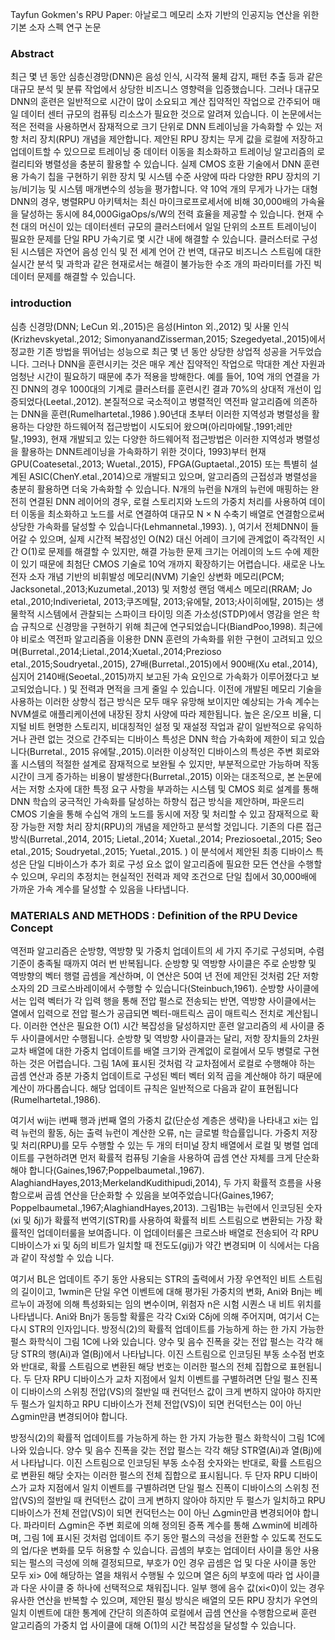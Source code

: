 Tayfun Gokmen's RPU Paper: 아날로그 메모리 소자 기반의 인공지능 연산을 위한 기본 소자 스펙 연구 논문
### Abstract
최근 몇 년 동안 심층신경망(DNN)은 음성 인식, 시각적 물체 감지, 패턴 추출 등과 같은 대규모 분석 및 분류 작업에서 상당한 비즈니스 영향력을 입증했습니다. 그러나 대규모 DNN의 훈련은 일반적으로 시간이 많이 소요되고 계산 집약적인 작업으로 간주되어 매일 데이터 센터 규모의 컴퓨팅 리소스가 필요한 것으로 알려져 있습니다. 이 논문에서는 적은 전력을 사용하면서 잠재적으로 크기 단위로 DNN 트레이닝을 가속화할 수 있는 저항 처리 장치(RPU) 개념을 제안합니다. 제안된 RPU 장치는 무게 값을 로컬에 저장하고 업데이트할 수 있으므로 트레이닝 중 데이터 이동을 최소화하고 트레이닝 알고리즘의 로컬리티와 병렬성을 충분히 활용할 수 있습니다. 실제 CMOS 호환 기술에서 DNN 훈련용 가속기 칩을 구현하기 위한 장치 및 시스템 수준 사양에 따라 다양한 RPU 장치의 기능/비기능 및 시스템 매개변수의 성능을 평가합니다. 약 10억 개의 무게가 나가는 대형 DNN의 경우, 병렬RPU 아키텍처는 최신 마이크로프로세서에 비해 30,000배의 가속율을 달성하는 동시에 84,000GigaOps/s/W의 전력 효율을 제공할 수 있습니다. 현재 수천 대의 머신이 있는 데이터센터 규모의 클러스터에서 일일 단위의 소프트 트레이닝이 필요한 문제를 단일 RPU 가속기로 몇 시간 내에 해결할 수 있습니다. 클러스터로 구성된 시스템은 자연어 음성 인식 및 전 세계 언어 간 번역, 대규모 비즈니스 스트림에 대한 실시간 분석 및 과학과 같은 현재로서는 해결이 불가능한 수조 개의 파라미터를 가진 빅데이터 문제를 해결할 수 있습니다.

### introduction
심층 신경망(DNN; LeCun 외.,2015)은 음성(Hinton 외.,2012) 및 사물 인식(Krizhevskyetal.,2012; SimonyanandZisserman,2015; Szegedyetal.,2015)에서 정교한 기존 방법을 뛰어넘는 성능으로 최근 몇 년 동안 상당한 상업적 성공을 거두었습니다. 그러나 DNN을 훈련시키는 것은 매우 계산 집약적인 작업으로 막대한 계산 자원과 엄청난 시간이 필요하기 때문에 추가 적용을 방해한다. 예를 들어, 10억 개의 연결을 가진 DNN의 경우 1000대의 기계로 클러스터를 훈련시킨 결과 70%의 상대적 개선이 입증되었다(Leetal.,2012). 본질적으로 국소적이고 병렬적인 역전파 알고리즘에 의존하는 DNN을 훈련(Rumelhartetal.,1986 ).90년대 초부터 이러한 지역성과 병렬성을 활용하는 다양한 하드웨어적 접근방법이 시도되어 왔으며(아리마에탈.,1991;레만탈.,1993), 현재 개발되고 있는 다양한 하드웨어적 접근방법은 이러한 지역성과 병렬성을 활용하는 DNN트레이닝을 가속화하기 위한 것이다, 1993)부터 현재 GPU(Coatesetal.,2013; Wuetal.,2015), FPGA(Guptaetal.,2015) 또는 특별히 설계된 ASIC(ChenY.etal.,2014)으로 개발되고 있으며, 알고리즘의 근접성과 병렬성을 충분히 활용하면 더욱 가속화할 수 있습니다. N개의 뉴런을 N개의 뉴런에 매핑하는 완전히 연결된 DNN 레이어의 경우, 로컬 스토리지와 노드의 가중치 처리를 사용하여 데이터 이동을 최소화하고 노드를 서로 연결하여 대규모 N × N 수축기 배열로 연결함으로써 상당한 가속화를 달성할 수 있습니다(Lehmannetal.,1993). ), 여기서 전체DNN이 들어갈 수 있으며, 실제 시간적 복잡성인 O(N2) 대신 어레이 크기에 관계없이 즉각적인 시간 O(1)로 문제를 해결할 수 있지만, 해결 가능한 문제 크기는 어레이의 노드 수에 제한이 있기 때문에 최첨단 CMOS 기술로 10억 개까지 확장하기는 어렵습니다. 새로운 나노 전자 소자 개념 기반의 비휘발성 메모리(NVM) 기술인 상변화 메모리(PCM; Jacksonetal.,2013;Kuzumetal.,2013) 및 저항성 랜덤 액세스 메모리(RRAM; Jo etal.,2010;Indiverietal, 2013;쿠즈메탈, 2013;유에탈, 2013;사이히에탈, 2015)는 생물학적 시스템에서 관찰되는 스파이크 타이밍 의존 가소성(STDP)에서 영감을 얻은 학습 규칙으로 신경망을 구현하기 위해 최근에 연구되었습니다(BiandPoo,1998).
최근에야 비로소 역전파 알고리즘을 이용한 DNN 훈련의 가속화를 위한 구현이 고려되고 있으며(Burretal.,2014;Lietal.,2014;Xuetal.,2014;Prezioso etal.,2015;Soudryetal.,2015), 27배(Burretal.,2015)에서 900배(Xu etal.,2014), 심지어 2140배(Seoetal.,2015)까지 보고된 가속 요인으로 가속화가 이루어졌다고 보고되었습니다. ) 및 전력과 면적을 크게 줄일 수 있습니다. 이전에 개발된 메모리 기술을 사용하는 이러한 상향식 접근 방식은 모두 매우 유망해 보이지만 예상되는 가속 계수는 NVM셀로 애플리케이션에 내장된 장치 사양에 따라 제한됩니다. 높은 온/오프 비율, 디지털 비트 현명한 스토리지, 비대칭적인 설정 및 재설정 작업과 같이 일반적으로 유익하거나 관련 없는 것으로 간주되는 디바이스 특성은 DNN 학습 가속화에 제한이 되고 있습니다(Burretal., 2015 유에탈.,2015).이러한 이상적인 디바이스의 특성은 주변 회로와 홀 시스템의 적절한 설계로 잠재적으로 보완될 수 있지만, 부분적으로만 가능하며 작동 시간이 크게 증가하는 비용이 발생한다(Burretal.,2015)
이와는 대조적으로, 본 논문에서는 저항 소자에 대한 특정 요구 사항을 부과하는 시스템 및 CMOS 회로 설계를 통해 DNN 학습의 궁극적인 가속화를 달성하는 하향식 접근 방식을 제안하며, 파운드리 CMOS 기술을 통해 수십억 개의 노드를 동시에 저장 및 처리할 수 있고 잠재적으로 확장 가능한 저항 처리 장치(RPU)의 개념을 제안하고 분석할 것입니다. 기존의 다른 접근 방식(Burretal.,2014, 2015; Lietal.,2014; Xuetal.,2014; Preziosoetal.,2015; Seo etal.,2015; Soudryetal.,2015; Yuetal.,2015. ) 이 분석에서 제안된 최종 디바이스 특성은 단일 디바이스가 추가 회로 구성 요소 없이 알고리즘에 필요한 모든 연산을 수행할 수 있으며, 우리의 추정치는 현실적인 전력과 제약 조건으로 단일 칩에서 30,000배에 가까운 가속 계수를 달성할 수 있음을 나타냅니다.

### MATERIALS AND METHODS : Definition of the RPU Device Concept
역전파 알고리즘은 순방향, 역방향 및 가중치 업데이트의 세 가지 주기로 구성되며, 수렴 기준이 충족될 때까지 여러 번 반복됩니다. 순방향 및 역방향 사이클은 주로 순방향 및 역방향의 벡터 행렬 곱셈을 계산하며, 이 연산은 50여 년 전에 제안된 것처럼 2단 저항 소자의 2D 크로스바레이에서 수행할 수 있습니다(Steinbuch,1961).
순방향 사이클에서는 입력 벡터가 각 입력 행을 통해 전압 펄스로 전송되는 반면, 역방향 사이클에서는 열에서 입력으로 전압 펄스가 공급되면 벡터-매트릭스 곱이 매트릭스 전치로 계산됩니다. 이러한 연산은 필요한 O(1) 시간 복잡성을 달성하지만 훈련 알고리즘의 세 사이클 중 두 사이클에서만 수행됩니다.
순방향 및 역방향 사이클과는 달리, 저항 장치들의 2차원 교차 배열에 대한 가중치 업데이트를 배열 크기와 관계없이 로컬에서 모두 병렬로 구현하는 것은 어렵습니다. 그림 1A에 표시된 것처럼 각 교차점에서 로컬로 수행해야 하는 곱셈 연산과 증분 가중치 업데이트로 구성된 벡터 벡터 외적 곱을 계산해야 하기 때문에 계산이 까다롭습니다. 해당 업데이트 규칙은 일반적으로 다음과 같이 표현됩니다(Rumelhartetal.,1986).

여기서 wij는 i번째 행과 j번째 열의 가중치 값(단순성 계층은 생략)을 나타내고 xi는 입력 뉴런의 활동, δj는 출력 뉴런이 계산한 오류, η는 글로벌 학습률입니다. 가중치 저장 및 처리(RPU)를 모두 수행할 수 있는 두 개의 터미널 장치 배열에서 로컬 및 병렬 업데이트를 구현하려면 먼저 확률적 컴퓨팅 기술을 사용하여 곱셈 연산 자체를 크게 단순화해야 합니다(Gaines,1967;Poppelbaumetal.,1967). AlaghiandHayes,2013;MerkelandKudithipudi,2014), 두 가지 확률적 흐름을 사용함으로써 곱셈 연산을 단순화할 수 있음을 보여주었습니다(Gaines,1967; Poppelbaumetal.,1967;AlaghiandHayes,2013). 그림1B는 뉴런에서 인코딩된 숫자(xi 및 δj)가 확률적 번역기(STR)를 사용하여 확률적 비트 스트림으로 변환되는 가장 확률적인 업데이터룰을 보여줍니다. 이 업데이터룰은 크로스바 배열로 전송되어 각 RPU 디바이스가 xi 및 δj의 비트가 일치할 때 전도도(gij)가 약간 변경되며 이 식에서는 다음과 같이 작성할 수 있습 니다.

여기서 BL은 업데이트 주기 동안 사용되는 STR의 출력에서 가장 우연적인 비트 스트림의 길이이고, 1wmin은 단일 우연 이벤트에 대해 평가된 가중치의 변화, Ani와 Bnj는 베르누이 과정에 의해 특성화되는 임의 변수이며, 위첨자 n은 시험 시퀀스 내 비트 위치를 나타냅니다.
Ani와 Bnj가 동등할 확률은 각각 Cxi와 Cδj에 의해 주어지며, 여기서 C는 다시 STR의 인자입니다. 방정식(2)의 확률적 업데이트를 가능하게 하는 한 가지 가능한 펄스 화학식이 그림 1C에 나와 있습니다. 양수 및 음수 진폭을 갖는 전압 펄스는 각각 해당 STR의 행(Ai)과 열(Bj)에서 나타납니다.
이진 스트림으로 인코딩된 부동 소수점 번호와 반대로, 확률 스트림으로 변환된 해당 번호는 이러한 펄스의 전체 집합으로 표현됩니다. 두 단자 RPU 디바이스가 교차 지점에서 일치 이벤트를 구별하려면 단일 펄스 진폭이 디바이스의 스위칭 전압(VS)의 절반일 때 컨덕턴스 값이 크게 변하지 않아야 하지만 두 펄스가 일치하고 RPU 디바이스가 전체 전압(VS)이 되면 컨덕턴스는 0이 아닌 △gmin만큼 변경되어야 합니다.

방정식(2)의 확률적 업데이트를 가능하게 하는 한 가지 가능한 펄스 화학식이 그림 1C에 나와 있습니다. 양수 및 음수 진폭을 갖는 전압 펄스는 각각 해당 STR열(Ai)과 열(Bj)에서 나타납니다. 이진 스트림으로 인코딩된 부동 소수점 숫자와는 반대로, 확률 스트림으로 변환된 해당 숫자는 이러한 펄스의 전체 집합으로 표시됩니다. 두 단자 RPU 디바이스가 교차 지점에서 일치 이벤트를 구별하려면 단일 펄스 진폭이 디바이스의 스위칭 전압(VS)의 절반일 때 컨덕턴스 값이 크게 변하지 않아야 하지만 두 펄스가 일치하고 RPU 디바이스가 전체 전압(VS)이 되면 컨덕턴스는 0이 아닌 △gmin만큼 변경되어야 합니다. 파라미터 △gmin은 주변 회로에 의해 정의된 증폭 계수를 통해 △wmin에 비례하며, 그림 1에 표시된 것처럼 업데이트 주기 동안 펄스의 극성을 전환할 수 있도록 전도도의 업/다운 변화를 모두 허용할 수 있습니다. 곱셈의 부호는 업데이터 사이클 동안 사용되는 펄스의 극성에 의해 결정되므로, 부호가 0인 경우 곱셈은 업 및 다운 사이클 동안 모두 xi> 0에 해당하는 열을 채워서 수행될 수 있으며 열은 δj의 부호에 따라 업 사이클과 다운 사이클 중 하나에 선택적으로 채워집니다. 일부 행에 음수 값(xi<0)이 있는 경우 유사한 연산을 반복할 수 있으며, 제안된 펄싱 방식은 배열의 모든 RPU 장치가 우연의 일치 이벤트에 대한 통계에 간단히 의존하여 로컬에서 곱셈 연산을 수행함으로써 훈련 알고리즘의 가중치 업 사이클에 대해 O(1)의 시간 복잡성을 달성할 수 있습니다.



